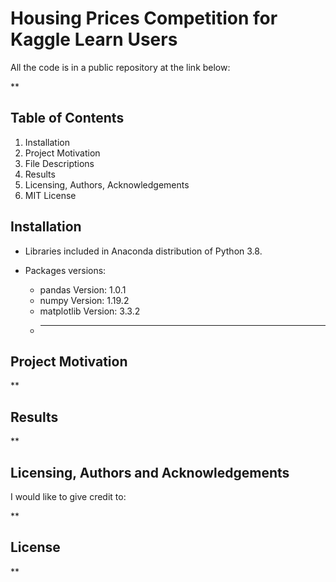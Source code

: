 # Housing Prices Competition for Kaggle Learn Users

All the code is in a public repository at the link below:

**


## Table of Contents
1. Installation
2. Project Motivation
3. File Descriptions
4. Results
5. Licensing, Authors, Acknowledgements
6. MIT License

## Installation

- Libraries included in Anaconda distribution of Python 3.8.
- Packages versions:

    - pandas Version: 1.0.1
    - numpy Version: 1.19.2
    - matplotlib Version: 3.3.2
    - ***

## Project Motivation

**

## Results

**

## Licensing, Authors and Acknowledgements

I would like to give credit to:

**

## License
**

